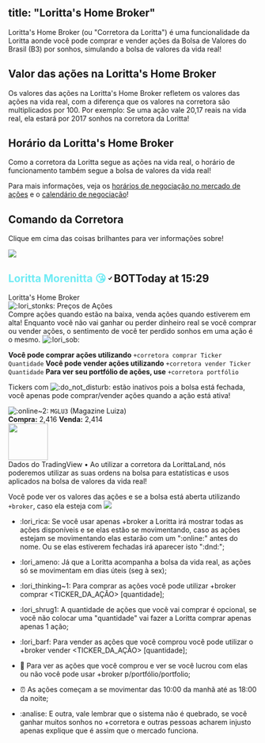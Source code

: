 title: "Loritta's Home Broker"
---
Loritta's Home Broker (ou "Corretora da Loritta") é uma funcionalidade da Loritta aonde você pode comprar e vender ações da Bolsa de Valores do Brasil (B3) por sonhos, simulando a bolsa de valores da vida real!

## Valor das ações na Loritta's Home Broker
Os valores das ações na Loritta's Home Broker refletem os valores das ações na vida real, com a diferença que os valores na corretora são multiplicados por 100. Por exemplo: Se uma ação vale 20,17 reais na vida real, ela estará por 2017 sonhos na corretora da Loritta!

## Horário da Loritta's Home Broker
Como a corretora da Loritta segue as ações na vida real, o horário de funcionamento também segue a bolsa de valores da vida real!

Para mais informações, veja os [horários de negociação no mercado de ações](http://www.b3.com.br/pt_br/solucoes/plataformas/puma-trading-system/para-participantes-e-traders/horario-de-negociacao/acoes/) e o [calendário de negociação](http://www.b3.com.br/pt_br/solucoes/plataformas/puma-trading-system/para-participantes-e-traders/calendario-de-negociacao/feriados/)!

## Comando da Corretora

Clique em cima das coisas brilhantes para ver informações sobre!
<div class="message-preview theme-light">
<div class="message-2qnXI6 cozyMessage-3V1Y8y groupStart-23k01U wrapper-2a6GCs cozy-3raOZG zalgo-jN1Ica" role="listitem" data-list-item-id="chat-messages___chat-messages-798619656352825344" tabindex="-1" id="chat-messages-798619656352825344"><div class="contents-2mQqc9" role="document"><img src="https://cdn.discordapp.com/avatars/297153970613387264/c1538b78f6660a48d177a7c4ec129b96.webp?size=128" aria-hidden="true" class="avatar-1BDn8e clickable-1bVtEA" alt=" "><h2 class="header-23xsNx"><span class="headerText-3Uvj1Y"><span class="username-1A8OIy clickable-1bVtEA" aria-controls="popout_71713" aria-expanded="false" role="button" tabindex="0" style="color: rgb(110, 235, 244);">Loritta Morenitta 😘</span><span class="botTagCozy-1fFsZk botTag-1un5a6 botTagRegular-2HEhHi botTag-2WPJ74 rem-2m9HGf"><svg aria-label="Verified Bot" class="botTagVerified-1klIIt" aria-hidden="false" width="16" height="16" viewBox="0 0 16 15.2"><path d="M7.4,11.17,4,8.62,5,7.26l2,1.53L10.64,4l1.36,1Z" fill="currentColor"></path></svg><span class="botText-1526X_">BOT</span></span></span><span class="timestamp-3ZCmNB"><span aria-label="Today at 15:29">Today at 15:29</span></span></h2></div><div class="container-1ov-mD"><div class="embedWrapper-lXpS3L embedFull-2tM8-- embed-IeVjo6 markup-2BOw-j" aria-hidden="false" style="border-color: rgb(23, 62, 163);"><div class="grid-1nZz7S hasThumbnail-3FJf1w"><div class="embedAuthor-3l5luH embedMargin-UO5XwE"><span class="embedAuthorName-3mnTWj">Loritta's Home Broker</span></div><div class="embedTitle-3OXDkz embedMargin-UO5XwE"><span class="emojiContainer-3X8SvE" role="button" tabindex="0"><img aria-label=":lori_stonks:" src="https://cdn.discordapp.com/emojis/788434890927505448.png?v=1" alt=":lori_stonks:" draggable="false" class="emoji"></span> Preços de Ações</div><div class="embedDescription-1Cuq9a embedMargin-UO5XwE">Compre ações quando estão na baixa, venda ações quando estiverem em alta! Enquanto você não vai ganhar ou perder dinheiro real se você comprar ou vender ações, o sentimento de você ter perdido sonhos em uma ação é o mesmo. <span class="emojiContainer-3X8SvE" role="button" tabindex="0"><img aria-label=":lori_sob:" src="https://cdn.discordapp.com/emojis/556524143281963008.png?v=1" alt=":lori_sob:" draggable="false" class="emoji"></span>
<p><strong>Você pode comprar ações utilizando</strong> <code class="inline">+corretora comprar Ticker Quantidade</code>
<strong>Você pode vender ações utilizando</strong> <code class="inline">+corretora vender Ticker Quantidade</code>
<strong>Para ver seu portfólio de ações, use</strong> <code class="inline">+corretora portfólio</code></p>
<p>Tickers com <span class="emojiContainer-3X8SvE" role="button" tabindex="0"><img aria-label=":do_not_disturb:" src="https://cdn.discordapp.com/emojis/516265799338688533.png?v=1" alt=":do_not_disturb:" draggable="false" class="emoji"></span> estão inativos pois a bolsa está fechada, você apenas pode comprar/vender ações quando a ação está ativa!</p></div><div class="embedFields-2IPs5Z"><div class="embedField-1v-Pnh" style="grid-column: 1 / 13;"><div class="embedFieldName-NFrena"><span class="emojiContainer-3X8SvE" role="button" tabindex="0"><img aria-label=":online~2:" src="https://cdn.discordapp.com/emojis/516265733659951104.png?v=1" alt=":online~2:" draggable="false" class="emoji"></span> <code class="inline">MGLU3</code> (Magazine Luiza)</div><div class="embedFieldValue-nELq2s"><strong>Compra:</strong> 2,416
<strong>Venda:</strong> 2,414</div></div></div><a class="anchor-3Z-8Bb anchorUnderlineOnHover-2ESHQB imageWrapper-2p5ogY imageZoom-1n-ADA clickable-3Ya1ho embedThumbnail-2Y84-K" tabindex="0" href="https://loritta.website/assets/img/loritta_stonks.png" rel="noreferrer noopener" target="_blank" role="button" style="width: 80px; height: 74px;"><img alt="" src="https://images-ext-2.discordapp.net/external/yMtW-YvnXanpjqx7c1Jg-52RF7v-NGKldX8LY7acjug/https/loritta.website/assets/img/loritta_stonks.png?width=72&amp;height=67" style="width: 80px; height: 74px;"></a><div class="embedFooter-3yVop- embedMargin-UO5XwE"><span class="embedFooterText-28V_Wb">Dados do TradingView • Ao utilizar a corretora da LorittaLand, nós poderemos utilizar as suas ordens na bolsa para estatísticas e usos aplicados na bolsa de valores da vida real!</span></div></div></div></div></div><p></p>
</div>

Você pode ver os valores das ações e se a bolsa está aberta utilizando `+broker`, caso ela esteja com <img src="https://cdn.discordapp.com/emojis/639993552113500172.png?v=1" class="inline-emoji" /> 

* :lori_rica: Se você usar apenas +broker a Loritta irá mostrar todas as ações disponíveis e se elas estão se movimentando, caso as ações estejam se 
movimentando elas estarão com um ":online:" antes do nome. Ou se elas estiverem fechadas irá aparecer isto ":dnd:";

* :lori_ameno: Já que a Loritta acompanha a bolsa da vida real, as ações só se movimentam em dias úteis (seg à sex);

* :lori_thinking~1: Para comprar as ações você pode utilizar +broker comprar <TICKER_DA_AÇÃO> [quantidade];

* :lori_shrug1: A quantidade de ações que você vai comprar é opcional, se você não colocar uma "quantidade" vai fazer a Loritta comprar apenas apenas 1 ação;

* :lori_barf: Para vender as ações que você comprou você pode utilizar o +broker vender <TICKER_DA_AÇÃO> [quantidade];

* :bug: Para ver as ações que você comprou e ver se você lucrou com elas ou não você pode usar +broker p/portfólio/portfolio;

* :alarm_clock: As ações começam a se movimentar das 10:00 da manhã até as 18:00 da noite;

* :analise: E outra, vale lembrar que o sistema não é quebrado, se você ganhar muitos sonhos no +corretora e outras pessoas acharem injusto apenas explique que é assim que o mercado funciona.